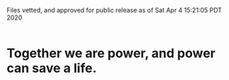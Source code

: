 Files vetted, and approved for public release as of Sat Apr  4 15:21:05 PDT 2020<br><br><h1>Together we are power, and power can save a life.</h1>
